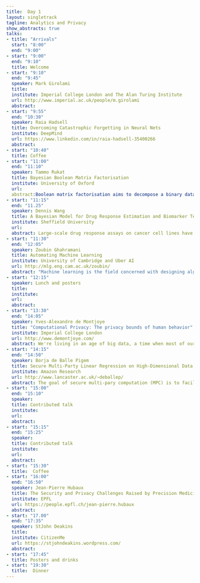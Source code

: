 ```yaml
---
title:  Day 1
layout: singletrack
tagline: Analytics and Privacy
show_abstracts: true
talks:
- title: "Arrivals"
  start: "8:00"
  end: "9:00"
- start: "9:00"
  end: "9:10"
  title: Welcome 
- start: "9:10"
  end: "9:45"
  speaker: Mark Girolami
  title: 
  institute: Imperial College London and The Alan Turing Institute
  url: http://www.imperial.ac.uk/people/m.girolami
  abstract:
- start: "9:55"
  end: "10:30"
  speaker: Raia Hadsell
  title: Overcoming Catastrophic Forgetting in Neural Nets
  institute: DeepMind
  url: https://www.linkedin.com/in/raia-hadsell-35400266
  abstract:
- start: "10:40"
  title: Coffee
- start: "11:00"
  end: "11:10"
  speaker: Tammo Rukat
  title: Bayesian Boolean Matrix Factorisation
  institute: University of Oxford
  url:
  abstract:Boolean matrix factorisation aims to decompose a binary data matrix into an approximate Boolean product of two low rank, binary matrices: one containing meaningful patterns, the other quantifying how the observations can be expressed as a combination of these patterns. We introduce the OrMachine, a probabilistic generative model for Boolean matrix factorisation and derive a Metropolised Gibbs sampler that facilitates efficient parallel posterior inference. On real world and simulated data, our method outperforms all currently existing approaches for Boolean matrix factorisation and completion. This is the first method to provide full posterior inference for Boolean Matrix factorisation which is relevant in applications, e.g. for controlling false positive rates in collaborative filtering and, crucially, improves the interpretability of the inferred patterns. The proposed algorithm scales to large datasets as we demonstrate by analysing single cell gene expression data in 1.3 million mouse brain cells across 11 thousand genes on commodity hardware.
- start: "11:15"
  end: "11.25"
  speaker: Dennis Wang
  title: A Bayesian Model for Drug Response Estimation and Biomarker Testing using Gaussian Processes.
  institute: Sheffield University
  url:
  abstract: Large-scale drug response assays on cancer cell lines have in recent years produced a wealth of data that benefits cancer treatment, drug development and biomarker discovery (see e.g. Barretina et al. 2012, Garnett et al. 2012). The raw data from these experiments usually takes the form of a dose-response curve. The default approach for analysing this data is to fit a sigmoidal curve to the measurements, and extract summary values that reflect the drug response, such as the IC50 and area under the curve (AUC). In this work, we present a novel Bayesian approach for modelling dose-response curves using Gaussian processes (GPs). Our model has several advantages over the sigmoid fit: 1) it is non-parametric and allows us to fit a variety of responses; 2) it allows for a hierarchical Bayesian setup with information sharing across different curves; and 3) we automatically obtain a measure of the uncertainty of our curve fits from the variance of the Gaussian process. We extend the model with a Bayesian biomarker testing framework that allows us to test for a difference in the proportion of responsive curves in mutated versus wild type cell lines. We test the model on cell line drug response data from the Cancer Genome Project (Garnett et al. 2012, Iorio et al. 2016). The data consists of 256 anti-cancer drugs assayed on ~1,000 cancer cell lines. While our curve fits are in agreement with sigmoidal fits on the majority of cell lines when comparing summary measures, we demonstrate that the Gaussian process model shows greater robustness to outliers and to unusual response patterns. The Bayesian testing model successfully identifies known biomarkers, and is able to leverage information about the complete dose-response curve, rather than relying on summary measures.
- start: "11:30"
  end: "12:05"
  speaker: Zoubin Ghahramani
  title: Automating Machine Learning
  institute: University of Cambridge and Uber AI
  url: http://mlg.eng.cam.ac.uk/zoubin/
  abstract: "Machine learning is the field concerned with designing algorithms that allow computers to learn from data. Ironically, machine learning systems are currently hand-built by experts in a slow, laborious and error-prone manner. I will describe three directions of research which aim to truly automate machine learning: the Automatic Statistician; Turing: a new Probabilistic Programming language based on Julia; and the rational allocation of computational resources."
- start: "12:15"
  speaker: Lunch and posters
  title:
  institute:
  url:
  abstract:
- start: "13:30"
  end: "14:05"
  speaker: Yves-Alexandre de Montjoye
  title: "Computational Privacy: The privacy bounds of human behavior"
  institute: Imperial College London
  url: http://www.demontjoye.com/
  abstract: We're living in an age of big data, a time when most of our movements and actions are collected and stored in real time. Large-scale mobile phone, credit card, or browsing datasets dramatically increase our capacity to measure, understand, and potentially affect the behavior of individuals and collectives. The use of this data, however, raise legitimate privacy concerns. In this talk, I will first show how the mere absence of obvious identifiers such as name or phone number is often not enough to prevent re-identification. I will then discuss how, as the use of this data progress, it will become increasingly important to consider whether sensitive information can be inferred from apparently innocuous data. Finally, I will discuss the impact of metadata on society and some of solutions we are developing to allow behavioral metadata to be used in a privacy-conscientious way.
- start: "14:15"
  end: "14:50"
  speaker: Borja de Balle Pigem
  title: Secure Multi-Party Linear Regression on High-Dimensional Data
  institute: Amazon Research
  url: http://www.lancaster.ac.uk/~deballep/
  abstract: The goal of secure multi-pary computation (MPC) is to facilitate the evaluation of functionalities that depend on the private inputs of several distrusting parties in a privacy preserving manner. I will start my talk by discussing potential applications of secure MPC to machine learning and the relation between MPC and other well-known privacy frameworks like differential privacy. Then I will present our recent work on secure MPC protocols for linear regression on distributed databases. By combining several tools from the MPC literature we obtain scalable solutions that can solve problems with millions of records and hundreds of features in a matter of minutes. Some crucial implementation details will be discussed, including the role of fixed-point arithmetic and a robust conjugate gradient descent solver for private linear systems. An implementation of our protocols based on the Obliv-C framework is available as open source. 
- start: "15:00"
  end: "15:10"
  speaker: 
  title: Contributed talk
  institute:
  url:
  abstract:
- start: "15:15"
  end: "15:25"
  speaker: 
  title: Contributed talk
  institute:
  url:
  abstract:
- start: "15:30"
  title:  Coffee
- start: "16:00"
  end: "16:50"
  speaker: Jean-Pierre Hubaux
  title: The Security and Privacy Challenges Raised by Precision Medicine
  institute: EPFL
  url: https://people.epfl.ch/jean-pierre.hubaux
  abstract:
- start: "17.00"
  end: "17:35"
  speaker: StJohn Deakins
  title: 
  institute: CitizenMe
  url: https://stjohndeakins.wordpress.com/
  abstract:
- start: "17:45"
  title: Posters and drinks
- start: "19:30"
  title:  Dinner
---
```




